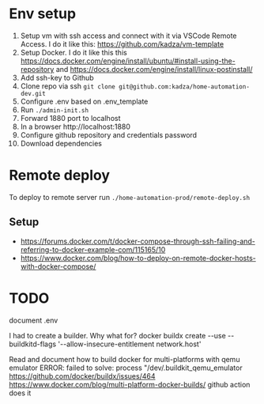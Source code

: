 # Env setup
1. Setup vm with ssh access and connect with it via VSCode Remote Access. I do it like this: https://github.com/kadza/vm-template
2. Setup Docker. I do it like this this https://docs.docker.com/engine/install/ubuntu/#install-using-the-repository and https://docs.docker.com/engine/install/linux-postinstall/
3. Add ssh-key to Github
4. Clone repo via ssh `git clone git@github.com:kadza/home-automation-dev.git`
5. Configure .env based on .env_template
6. Run `./admin-init.sh`
7. Forward 1880 port to localhost
8. In a browser http://localhost:1880
9. Configure github repository and credentials password
10. Download dependencies

# Remote deploy
To deploy to remote server run `./home-automation-prod/remote-deploy.sh`
## Setup
* https://forums.docker.com/t/docker-compose-through-ssh-failing-and-referring-to-docker-example-com/115165/10
* https://www.docker.com/blog/how-to-deploy-on-remote-docker-hosts-with-docker-compose/

# TODO
document .env

I had to create a builder. Why what for?
docker buildx create --use --buildkitd-flags '--allow-insecure-entitlement network.host'

Read and document how to build docker for multi-platforms with qemu emulator
ERROR: failed to solve: process "/dev/.buildkit_qemu_emulator
https://github.com/docker/buildx/issues/464
https://www.docker.com/blog/multi-platform-docker-builds/
github action does it